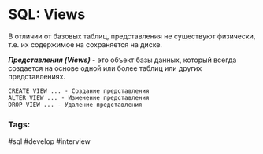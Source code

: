 # SQL: Views

В отличии от базовых таблиц, представления не существуют физически, т.е. их содержимое на сохраняется на диске.

 **_Представления (Views)_** - это объект базы данных, который всегда создается на основе одной или более таблиц или других представлениях.
```
CREATE VIEW ... - Создание представления
ALTER VIEW ... - Изменение представления
DROP VIEW ... - Удаление представления
```
### Tags:
#sql #develop #interview